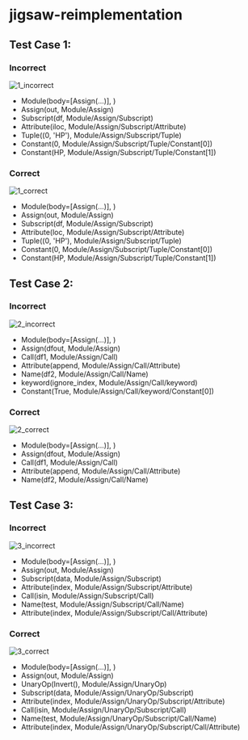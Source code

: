 # jigsaw-reimplementation

## Test Case 1:
### Incorrect
![1_incorrect](https://github.com/bakhbyergyen7/jigsaw-reimplementation/blob/main/test_cases/1_incorrect.png)
<ul>
    <li>Module(body=[Assign(...)], )</li>
    <li>Assign(out, Module/Assign)</li>
    <li>Subscript(df, Module/Assign/Subscript)</li>
    <li>Attribute(iloc, Module/Assign/Subscript/Attribute)</li>
    <li>Tuple((0, 'HP'), Module/Assign/Subscript/Tuple)</li>
    <li>Constant(0, Module/Assign/Subscript/Tuple/Constant[0])</li>
    <li>Constant(HP, Module/Assign/Subscript/Tuple/Constant[1])</li>
</ul>

### Correct
![1_correct](https://github.com/bakhbyergyen7/jigsaw-reimplementation/blob/main/test_cases/1_correct.png)
<ul>
    <li>Module(body=[Assign(...)], )</li>
    <li>Assign(out, Module/Assign)</li>
    <li>Subscript(df, Module/Assign/Subscript)</li>
    <li>Attribute(loc, Module/Assign/Subscript/Attribute)</li>
    <li>Tuple((0, 'HP'), Module/Assign/Subscript/Tuple)</li>
    <li>Constant(0, Module/Assign/Subscript/Tuple/Constant[0])</li>
    <li>Constant(HP, Module/Assign/Subscript/Tuple/Constant[1])</li>
</ul>

## Test Case 2:
### Incorrect
![2_incorrect](https://github.com/bakhbyergyen7/jigsaw-reimplementation/blob/main/test_cases/2_incorrect.png)
<ul>
    <li>Module(body=[Assign(...)], )</li>
    <li>Assign(dfout, Module/Assign)</li>
    <li>Call(df1, Module/Assign/Call)</li>
    <li>Attribute(append, Module/Assign/Call/Attribute)</li>
    <li>Name(df2, Module/Assign/Call/Name)</li>
    <li>keyword(ignore_index, Module/Assign/Call/keyword)</li>
    <li>Constant(True, Module/Assign/Call/keyword/Constant[0])</li>
</ul>

### Correct
![2_correct](https://github.com/bakhbyergyen7/jigsaw-reimplementation/blob/main/test_cases/2_correct.png)
<ul>
    <li>Module(body=[Assign(...)], )</li>
    <li>Assign(dfout, Module/Assign)</li>
    <li>Call(df1, Module/Assign/Call)</li>
    <li>Attribute(append, Module/Assign/Call/Attribute)</li>
    <li>Name(df2, Module/Assign/Call/Name)</li>
</ul>

## Test Case 3:
### Incorrect
![3_incorrect](https://github.com/bakhbyergyen7/jigsaw-reimplementation/blob/main/test_cases/3_incorrect.png)
<ul>
    <li>Module(body=[Assign(...)], )</li>
    <li>Assign(out, Module/Assign)</li>
    <li>Subscript(data, Module/Assign/Subscript)</li>
    <li>Attribute(index, Module/Assign/Subscript/Attribute)</li>
    <li>Call(isin, Module/Assign/Subscript/Call)</li>
    <li>Name(test, Module/Assign/Subscript/Call/Name)</li>
    <li>Attribute(index, Module/Assign/Subscript/Call/Attribute)</li>
</ul>

### Correct
![3_correct](https://github.com/bakhbyergyen7/jigsaw-reimplementation/blob/main/test_cases/3_correct.png)
<ul>
    <li>Module(body=[Assign(...)], )</li>
    <li>Assign(out, Module/Assign)</li>
    <li>UnaryOp(Invert(), Module/Assign/UnaryOp)</li>
    <li>Subscript(data, Module/Assign/UnaryOp/Subscript)</li>
    <li>Attribute(index, Module/Assign/UnaryOp/Subscript/Attribute)</li>
    <li>Call(isin, Module/Assign/UnaryOp/Subscript/Call)</li>
    <li>Name(test, Module/Assign/UnaryOp/Subscript/Call/Name)</li>
    <li>Attribute(index, Module/Assign/UnaryOp/Subscript/Call/Attribute)</li>
</ul>
